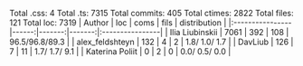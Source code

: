 Total .css: 4
Total .ts: 7315
Total commits: 405
Total ctimes: 2822
Total files: 121
Total loc: 7319
| Author          |   loc |   coms |   fils |  distribution   |
|:----------------|------:|-------:|-------:|:----------------|
| Ilia Liubinskii |  7061 |    392 |    108 | 96.5/96.8/89.3  |
| alex_feldshteyn |   132 |      4 |      2 | 1.8/ 1.0/ 1.7   |
| DavLiub         |   126 |      7 |     11 | 1.7/ 1.7/ 9.1   |
| Katerina Poliit |     0 |      2 |      0 | 0.0/ 0.5/ 0.0   |
